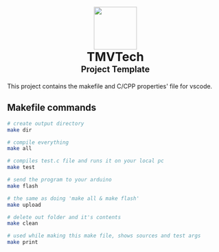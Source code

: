 <h1 align="center">
  <br>
  <a href="https://www.tmvtech.com/">
    <img width=100px height=100px src="https://www.tmvtech.com/wp-content/uploads/2024/05/net.svg">
  </a>
  <br>
    <b>TMVTech</b>
  <br>
  <sub><sup><b>Project Template</b></sup></sub>
  <br>
</h1>

This project contains the makefile and C/CPP properties' file for vscode.

## Makefile commands

```sh
# create output directory
make dir

# compile everything
make all

# compiles test.c file and runs it on your local pc
make test

# send the program to your arduino
make flash

# the same as doing 'make all & make flash'
make upload

# delete out folder and it's contents
make clean

# used while making this make file, shows sources and test args
make print
```
